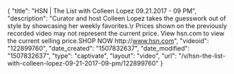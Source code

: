{
    "title": "HSN | The List with Colleen Lopez 09.21.2017 - 09 PM",
    "description": "Curator and host Colleen Lopez takes the guesswork out of style by showcasing her weekly favorites.\r Prices shown on the previously recorded video may not represent the current price.  View hsn.com to view the current selling price.SHOP NOW http:\/\/www.hsn.com",
    "videoid": "122899760",
    "date_created": "1507832637",
    "date_modified": "1507832637",
    "type": "captivate",
    "layout": "video",
    "url": "\/v\/hsn-the-list-with-colleen-lopez-09-21-2017-09-pm\/122899760"
}
